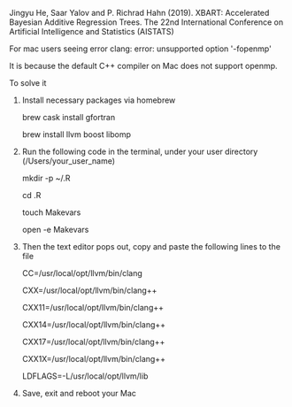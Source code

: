 Jingyu He, Saar Yalov and P. Richrad Hahn (2019). XBART: Accelerated Bayesian Additive Regression Trees. The 22nd International Conference on Artificial Intelligence and Statistics (AISTATS)

For mac users seeing error clang: error: unsupported option '-fopenmp'

It is because the default C++ compiler on Mac does not support openmp.

To solve it

1. Install necessary packages via homebrew 
   
   brew cask install gfortran

   brew install llvm boost libomp

2. Run the following code in the terminal, under your user directory (/Users/your_user_name)
   
   mkdir -p ~/.R

   cd .R

   touch Makevars

   open -e Makevars

3. Then the text editor pops out, copy and paste the following lines to the file
   
   CC=/usr/local/opt/llvm/bin/clang

   CXX=/usr/local/opt/llvm/bin/clang++

   CXX11=/usr/local/opt/llvm/bin/clang++

   CXX14=/usr/local/opt/llvm/bin/clang++

   CXX17=/usr/local/opt/llvm/bin/clang++
   
   CXX1X=/usr/local/opt/llvm/bin/clang++

   LDFLAGS=-L/usr/local/opt/llvm/lib

4. Save, exit and reboot your Mac